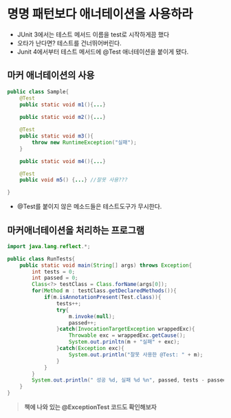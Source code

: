 # 명명 패턴보다 애너테이션을 사용하라

- JUnit 3에서는 테스트 메서드 이름을 test로 시작하게끔 했다
- 오타가 난다면? 테스트를 건너뛰어버린다.
- Junit 4에서부터 테스트 메서드에 @Test 애너테이션을 붙이게 됐다.

## 마커 애너테이션의 사용
```java
public class Sample{
    @Test 
    public static void m1(){...}
    
    public static void m2(){...}

    @Test
    public static void m3(){
        throw new RuntimeException("실패");
    }

    public static void m4(){...}

    @Test
    public void m5() {...} //잘못 사용???

}
```

- @Test를 붙이지 않은 메소드들은 테스트도구가 무시한다.

## 마커애너테이션을 처리하는 프로그램
```java
import java.lang.reflect.*;

public class RunTests{
    public static void main(String[] args) throws Exception{
        int tests = 0;
        int passed = 0;
        Class<?> testClass = Class.forName(args[0]);
        for(Method m : testClass.getDeclaredMethods()){
            if(m.isAnnotationPresent(Test.class)){
                tests++;
                try{
                    m.invoke(null);
                    passed++;
                }catch(InvocationTargetException wrappedExc){
                    Throwable exc = wrappedExc.getCause();
                    System.out.prinltn(m + "실패" + exc);
                }catch(Exception exc){
                    System.out.println("잘못 사용한 @Test: " + m);
                }
            }
        }
        System.out.println(" 성공 %d, 실패 %d %n", passed, tests - passed);
    }
}
```

> **책에 나와 있는 @ExceptionTest 코드도 확인해보자**